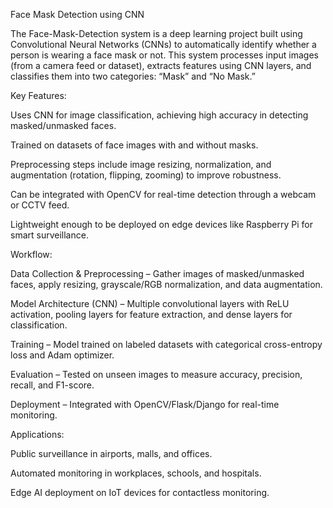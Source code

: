 Face Mask Detection using CNN

The Face-Mask-Detection system is a deep learning project built using Convolutional Neural Networks (CNNs) to automatically identify whether a person is wearing a face mask or not. This system processes input images (from a camera feed or dataset), extracts features using CNN layers, and classifies them into two categories: “Mask” and “No Mask.”

Key Features:

Uses CNN for image classification, achieving high accuracy in detecting masked/unmasked faces.

Trained on datasets of face images with and without masks.

Preprocessing steps include image resizing, normalization, and augmentation (rotation, flipping, zooming) to improve robustness.

Can be integrated with OpenCV for real-time detection through a webcam or CCTV feed.

Lightweight enough to be deployed on edge devices like Raspberry Pi for smart surveillance.

Workflow:

Data Collection & Preprocessing – Gather images of masked/unmasked faces, apply resizing, grayscale/RGB normalization, and data augmentation.

Model Architecture (CNN) – Multiple convolutional layers with ReLU activation, pooling layers for feature extraction, and dense layers for classification.

Training – Model trained on labeled datasets with categorical cross-entropy loss and Adam optimizer.

Evaluation – Tested on unseen images to measure accuracy, precision, recall, and F1-score.

Deployment – Integrated with OpenCV/Flask/Django for real-time monitoring.

Applications:

Public surveillance in airports, malls, and offices.

Automated monitoring in workplaces, schools, and hospitals.

Edge AI deployment on IoT devices for contactless monitoring.
